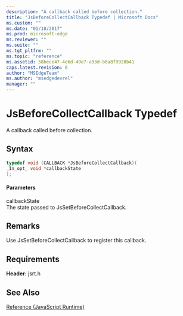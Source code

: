 ```yaml
---
description: "A callback called before collection."
title: "JsBeforeCollectCallback Typedef | Microsoft Docs"
ms.custom: ""
ms.date: "01/18/2017"
ms.prod: microsoft-edge
ms.reviewer: ""
ms.suite: ""
ms.tgt_pltfrm: ""
ms.topic: "reference"
ms.assetid: 58bece47-4e6d-49e7-a93d-b6a8f9928b41
caps.latest.revision: 6
author: "MSEdgeTeam"
ms.author: "msedgedevrel"
manager: ""
---
```

# JsBeforeCollectCallback Typedef
A callback called before collection.  
  
## Syntax  
  
```cpp  
typedef void (CALLBACK *JsBeforeCollectCallback)(  
_In_opt_ void *callbackState  
);  
```  
  
#### Parameters  
 callbackState  
 The state passed to JsSetBeforeCollectCallback.  
  
## Remarks  
 Use JsSetBeforeCollectCallback to register this callback.  
  
## Requirements  
 **Header:** jsrt.h  
  
## See Also  
 [Reference (JavaScript Runtime)](../chakra-hosting/reference-javascript-runtime.md)
